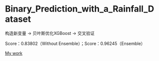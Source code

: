 # Binary_Prediction_with_a_Rainfall_Dataset  

构造新变量 -> 贝叶斯优化XGBoost -> 交叉验证

Score：0.83802（Without Ensemble）；Score：0.96245（Ensemble）

[My work](https://www.kaggle.com/code/ou20040313/bayes-xgboost)
